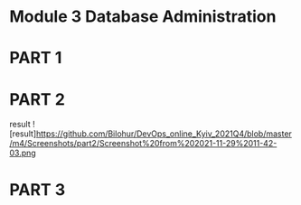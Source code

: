 # Module 3 Database Administration
# PART 1

# PART 2
result 
![result]https://github.com/Bilohur/DevOps_online_Kyiv_2021Q4/blob/master/m4/Screenshots/part2/Screenshot%20from%202021-11-29%2011-42-03.png

# PART 3


